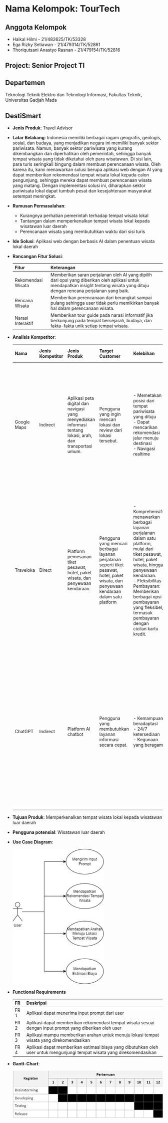 # Nama Kelompok: TourTech

## Anggota Kelompok
- Haikal Hilmi - 21/482625/TK/53328
- Ega Rizky Setiawan - 21/479314/TK/52861
- Thoriqutsani Anastyo Rasnan - 21/479154/TK/52816

## Project: Senior Project TI

## Departemen
Teknologi Teknik Elektro dan Teknologi Informasi, Fakultas Teknik, Universitas Gadjah Mada

## DestiSmart
- **Jenis Produk**: Travel Advisor
- **Latar Belakang**:
  Indonesia memiliki berbagai ragam geografis, geologis, sosial, dan budaya, yang menjadikan negara ini memiliki banyak sektor pariwisata. Namun, banyak sektor pariwisata yang kurang dikembangkan dan diperhatikan oleh pemerintah, sehingga banyak tempat wisata yang tidak diketahui oleh para wisatawan. Di sisi lain, para turis seringkali bingung dalam membuat perencanaan wisata. Oleh karena itu, kami menawarkan solusi berupa aplikasi web dengan AI yang dapat memberikan rekomendasi tempat wisata lokal kepada calon pengunjung, sehingga mereka dapat membuat perencanaan wisata yang matang. Dengan implementasi solusi ini, diharapkan sektor pariwisata lokal dapat tumbuh pesat dan kesejahteraan masyarakat setempat meningkat.
- **Rumusan Permasalahan**:
  - Kurangnya perhatian pemerintah terhadap tempat wisata lokal
  - Tantangan dalam memperkenalkan tempat wisata lokal kepada wisatawan luar daerah
  - Perencanaan wisata yang membutuhkan waktu dari sisi turis
- **Ide Solusi**: Aplikasi web dengan berbasis AI dalam penentuan wisata lokal daerah
- **Rancangan Fitur Solusi**:
  
  | Fitur                 | Keterangan |
  |-----------------------|------------|
  | Rekomendasi Wisata    | Memberikan saran perjalanan oleh AI yang dipilih dari opsi yang diberikan oleh aplikasi untuk mendapatkan insight tentang wisata yang dituju dengan rencana perjalanan yang baik.   |
  | Rencana Wisata        | Memberikan perencanaan dari berangkat sampai pulang sehingga user tidak perlu memikirkan banyak hal dalam perencanaan wisata.   |
  | Narasi Interaktif     | Memberikan tour guide pada narasi informatif jika berkunjung pada tempat bersejarah, budaya, dan fakta-fakta unik setiap tempat wisata.   |
  
- **Analisis Kompetitor**:
  
  | Nama        | Jenis Kompetitor | Jenis Produk | Target Customer | Kelebihan | Kekurangan | Key Competitive Advantage & Unique Value |
  |-------------|-------------------|--------------|-----------------|-----------|------------|-----------------------------------------|
  | Google Maps | Indirect          | Aplikasi peta digital dan navigasi yang menyediakan informasi tentang lokasi, arah, dan transportasi umum. | Pengguna yang ingin mencari lokasi dan review dari lokasi tersebut. | - Memetakan posisi dari tempat pariwisata yang dituju<br/>- Dapat mencarikan rekomendasi jalur menuju destinasi<br/>- Navigasi realtime | - Review pelanggan yang kurang objektif terhadap tempat yang tidak mereka sukai<br/>- Petunjuk arah yang sering salah apabila berada di tempat yang jauh dari perkotaan<br/>- Kurangnya saran akan tempat pariwisata sesuai keinginan pengguna | Google Maps menonjol dalam penyediaan informasi lalu lintas secara real-time dan kemudahan akses karena dapat diakses dari berbagai platform yang berbeda.   |
  | Traveloka | Direct          | Platform pemesanan tiket pesawat, hotel, paket wisata, dan penyewaan kendaraan. | Pengguna yang mencari berbagai layanan perjalanan seperti tiket pesawat, hotel, paket wisata, dan penyewaan kendaraan dalam satu platform | -  Komprehensif: menawarkan berbagai layanan perjalanan dalam satu platform, mulai dari tiket pesawat, hotel, paket wisata, hingga penyewaan kendaraan.<br/>- Fleksibilitas Pembayaran: Memberikan berbagai opsi pembayaran yang fleksibel, termasuk pembayaran dengan cicilan kartu kredit. | - Kompetisi Harga: Kadang-kadang harga di Traveloka dapat lebih tinggi dibandingkan dengan pesaing, terutama saat tidak ada promosi atau diskon<br/>- Keterbatasan Pilihan: Meskipun komprehensif, Traveloka mungkin tidak selalu memiliki pilihan terbaik untuk setiap tujuan atau layanan tertentu. | Traveloka menonjol dalam menyediakan platform yang menyatukan berbagai layanan perjalanan, memberikan pengguna akses mudah dan praktis untuk memesan segala kebutuhan perjalanan mereka dalam satu tempat. Dengan fokus pada promosi dan diskon, serta opsi pembayaran yang fleksibel, Traveloka berupaya untuk memberikan nilai tambah kepada pengguna dalam hal kenyamanan dan potensi penghematan dalam perjalanan mereka. |
  | ChatGPT | Indirect          | Platform AI chatbot | Pengguna yang membutuhkan layanan informasi secara cepat. | - Kemampuan beradaptasi<br/>- 24/7 ketersediaan <br/>- Kegunaan yang beragam | - Data tempat pariwisata kurang lengkap<br/>- Keterbatasan interaksi kepada pengguna selain teks dan tidak cocok untuk pariwisata | ChatGPT menonjol dalam memberikan solusi dan informasi yang relevan dan cepat melalui interaksi berbasis teks. Keunggulan utamanya adalah kemampuan beradaptasi dan ketersediaan 24/7, serta kemampuan untuk digunakan dalam berbagai konteks. Namun, seperti yang disebutkan sebelumnya, ChatGPT juga memiliki keterbatasan dalam interaksi dan pengetahuan yang perlu dipertimbangkan.   |
  
- **Tujuan Produk**: Memperkenalkan tempat wisata lokal kepada wisatawan luar daerah

- **Pengguna potensial**: Wisatawan luar daerah

- **Use Case Diagram**:

  ![Use Case Diagram](assets/usecasediagram.png)
  
- **Functional Requirements**

  | FR    | Deskripsi   |
  |-------|-------------|
  | FR 1  | Aplikasi dapat menerima input prompt dari user  |
  | FR 2  | Aplikasi dapat memberikan rekomendasi tempat wisata sesuai dengan input prompt yang diberikan oleh user  |
  | FR 3  | Aplikasi mampu memberikan arahan untuk menuju lokasi tempat wisata yang direkomendasikan  |
  | FR 4  | Aplikasi dapat memberikan estimasi biaya yang dibutuhkan oleh user untuk mengunjungi tempat wisata yang direkomendasikan |

- **Gantt-Chart**:

  ![Gantt-Chart](assets/gantt-chart.png)
